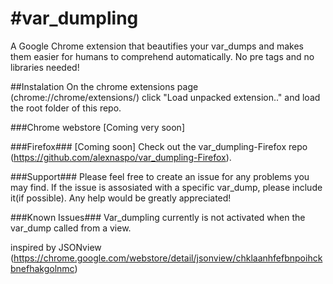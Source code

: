 #var_dumpling
===================

A Google Chrome extension that beautifies your var_dumps and makes 
them easier for humans to comprehend automatically. No pre tags and no libraries needed!

##Instalation
On the chrome extensions page (chrome://chrome/extensions/) click "Load unpacked extension.." and load the root folder of this repo.

###Chrome webstore
[Coming very soon]

###Firefox###
[Coming soon] 
Check out the var_dumpling-Firefox repo (https://github.com/alexnaspo/var_dumpling-Firefox).

###Support###
Please feel free to create an issue for any problems you may find. If the issue
is assosiated with a specific var_dump, please include it(if possible). Any help 
would be greatly appreciated!

###Known Issues###
Var_dumpling currently is not activated when the var_dump called from a view.


inspired by JSONview (https://chrome.google.com/webstore/detail/jsonview/chklaanhfefbnpoihckbnefhakgolnmc)